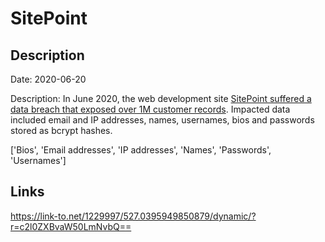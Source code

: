 # SitePoint

## Description

Date: 2020-06-20

Description:
In June 2020, the web development site <a href="https://www.bleepingcomputer.com/news/security/sitepoint-discloses-data-breach-after-stolen-info-used-in-attacks/" target="_blank" rel="noopener">SitePoint suffered a data breach that exposed over 1M customer records</a>. Impacted data included email and IP addresses, names, usernames, bios and passwords stored as bcrypt hashes.


['Bios', 'Email addresses', 'IP addresses', 'Names', 'Passwords', 'Usernames']

## Links

https://link-to.net/1229997/527.0395949850879/dynamic/?r=c2l0ZXBvaW50LmNvbQ==
